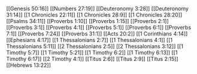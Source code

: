[[Genesis 50:16]]
[[Numbers 27:19]]
[[Deuteronomy 3:28]]
[[Deuteronomy 31:14]]
[[1 Chronicles 22:11]]
[[1 Chronicles 28:9]]
[[1 Chronicles 28:20]]
[[Psalms 34:11]]
[[Proverbs 1:10]]
[[Proverbs 1:15]]
[[Proverbs 2:1]]
[[Proverbs 3:1]]
[[Proverbs 4:1]]
[[Proverbs 5:1]]
[[Proverbs 6:1]]
[[Proverbs 7:1]]
[[Proverbs 7:24]]
[[Proverbs 31:1]]
[[Acts 20:2]]
[[1 Corinthians 4:14]]
[[Ephesians 4:17]]
[[1 Thessalonians 2:7]]
[[1 Thessalonians 4:1]]
[[1 Thessalonians 5:11]]
[[2 Thessalonians 2:5]]
[[2 Thessalonians 3:12]]
[[1 Timothy 5:7]]
[[1 Timothy 5:21]]
[[1 Timothy 6:2]]
[[1 Timothy 6:13]]
[[1 Timothy 6:17]]
[[2 Timothy 4:1]]
[[Titus 2:6]]
[[Titus 2:9]]
[[Titus 2:15]]
[[Hebrews 13:22]]
